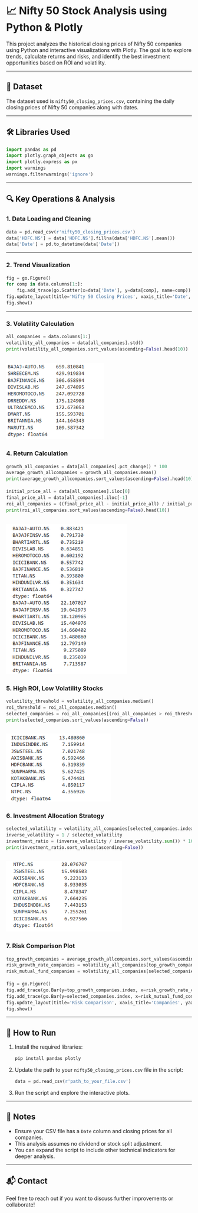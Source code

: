 
# 📈 Nifty 50 Stock Analysis using Python & Plotly

This project analyzes the historical closing prices of Nifty 50 companies using Python and interactive visualizations with Plotly. The goal is to explore trends, calculate returns and risks, and identify the best investment opportunities based on ROI and volatility.

---

## 📂 Dataset

The dataset used is `nifty50_closing_prices.csv`, containing the daily closing prices of Nifty 50 companies along with dates.

---

## 🛠️ Libraries Used

```python
import pandas as pd
import plotly.graph_objects as go
import plotly.express as px
import warnings
warnings.filterwarnings('ignore')
```

---

## 🔍 Key Operations & Analysis

### 1. **Data Loading and Cleaning**

```python
data = pd.read_csv(r'nifty50_closing_prices.csv')
data['HDFC.NS'] = data['HDFC.NS'].fillna(data['HDFC.NS'].mean())
data['Date'] = pd.to_datetime(data['Date'])
```

---

### 2. **Trend Visualization**

```python
fig = go.Figure()
for comp in data.columns[1:]:
    fig.add_trace(go.Scatter(x=data['Date'], y=data[comp], name=comp))
fig.update_layout(title='Nifty 50 Closing Prices', xaxis_title='Date', yaxis_title='Closing Price(INR)')
fig.show()
```

---

### 3. **Volatility Calculation**

```python
all_companies = data.columns[1:]
volatility_all_companies = data[all_companies].std()
print(volatility_all_companies.sort_values(ascending=False).head(10))
```
![img1](Image/stock1.png)
---

### 4. **Return Calculation**

```python
growth_all_companies = data[all_companies].pct_change() * 100
average_growth_allcompanies = growth_all_companies.mean()
print(average_growth_allcompanies.sort_values(ascending=False).head(10))

initial_price_all = data[all_companies].iloc[0]
final_price_all = data[all_companies].iloc[-1]
roi_all_companies = ((final_price_all - initial_price_all) / initial_price_all) * 100
print(roi_all_companies.sort_values(ascending=False).head(10))
```
![img2](Image/stock2.png)
---

### 5. **High ROI, Low Volatility Stocks**

```python
volatility_threshold = volatility_all_companies.median()
roi_threshold = roi_all_companies.median()
selected_companies = roi_all_companies[(roi_all_companies > roi_threshold) & (volatility_all_companies < volatility_threshold)]
print(selected_companies.sort_values(ascending=False))
```
![img3](Image/stock3.png)
---

### 6. **Investment Allocation Strategy**

```python
selected_volatility = volatility_all_companies[selected_companies.index]
inverse_volatility = 1 / selected_volatility
investment_ratio = (inverse_volatility / inverse_volatility.sum()) * 100
print(investment_ratio.sort_values(ascending=False))
```
![img4](Image/stock4.png)
---

### 7. **Risk Comparison Plot**

```python
top_growth_companies = average_growth_allcompanies.sort_values(ascending=False).head(10)
risk_growth_rate_companies = volatility_all_companies[top_growth_companies.index]
risk_mutual_fund_companies = volatility_all_companies[selected_companies.index]

fig = go.Figure()
fig.add_trace(go.Bar(y=top_growth_companies.index, x=risk_growth_rate_companies, name='Risk Growth Rate Companies', orientation='h'))
fig.add_trace(go.Bar(y=selected_companies.index, x=risk_mutual_fund_companies, name='Risk Mutual Fund Companies', orientation='h'))
fig.update_layout(title='Risk Comparison', xaxis_title='Companies', yaxis_title='Risk')
fig.show()
```

---

## 🚀 How to Run

1. Install the required libraries:
   ```bash
   pip install pandas plotly
   ```

2. Update the path to your `nifty50_closing_prices.csv` file in the script:
   ```python
   data = pd.read_csv(r'path_to_your_file.csv')
   ```

3. Run the script and explore the interactive plots.

---

## 📌 Notes

- Ensure your CSV file has a `Date` column and closing prices for all companies.
- This analysis assumes no dividend or stock split adjustment.
- You can expand the script to include other technical indicators for deeper analysis.

---

## 📬 Contact

Feel free to reach out if you want to discuss further improvements or collaborate!
